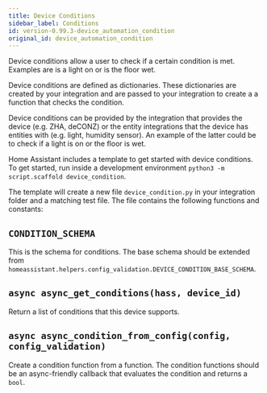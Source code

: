 ```yaml
---
title: Device Conditions
sidebar_label: Conditions
id: version-0.99.3-device_automation_condition
original_id: device_automation_condition
---
```


Device conditions allow a user to check if a certain condition is met. Examples are is a light on or is the floor wet.

Device conditions are defined as dictionaries. These dictionaries are created by your integration and are passed to your integration to create a a function that checks the condition.

Device conditions can be provided by the integration that provides the device (e.g. ZHA, deCONZ) or the entity integrations that the device has entities with (e.g. light, humidity sensor).
An example of the latter could be to check if a light is on or the floor is wet.

Home Assistant includes a template to get started with device conditions. To get started, run inside a development environment `python3 -m script.scaffold device_condition`.

The template will create a new file `device_condition.py` in your integration folder and a matching test file. The file contains the following functions and constants:

## `CONDITION_SCHEMA`

This is the schema for conditions. The base schema should be extended from `homeassistant.helpers.config_validation.DEVICE_CONDITION_BASE_SCHEMA`.

## `async async_get_conditions(hass, device_id)`

Return a list of conditions that this device supports.

## `async async_condition_from_config(config, config_validation)`

Create a condition function from a function. The condition functions should be an async-friendly callback that evaluates the condition and returns a `bool`.
